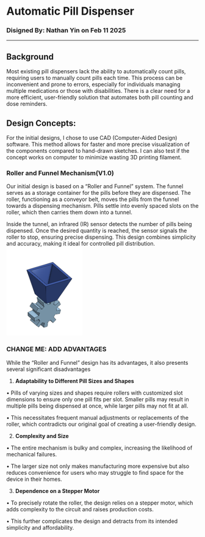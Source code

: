 # Automatic Pill Dispenser

### Disigned By: Nathan Yin on Feb 11 2025

---

## Background

Most existing pill dispensers lack the ability to automatically count pills, requiring users to manually count pills each time. This process can be inconvenient and prone to errors, especially for individuals managing multiple medications or those with disabilities. There is a clear need for a more efficient, user-friendly solution that automates both pill counting and dose reminders.

## **Design Concepts:**

For the initial designs, I chose to use CAD (Computer-Aided Design) software. This method allows for faster and more precise visualization of the components compared to hand-drawn sketches. I can also test if the concept works on computer to minimize wasting 3D printing filament.

### **Roller and Funnel Mechanism(V1.0)**

Our initial design is based on a “Roller and Funnel” system. The funnel serves as a storage container for the pills before they are dispensed. The roller, functioning as a conveyor belt, moves the pills from the funnel towards a dispensing mechanism. Pills settle into evenly spaced slots on the roller, which then carries them down into a tunnel.

Inside the tunnel, an infrared (IR) sensor detects the number of pills being dispensed. Once the desired quantity is reached, the sensor signals the roller to stop, ensuring precise dispensing. This design combines simplicity and accuracy, making it ideal for controlled pill distribution.
<img src="https://github.com/NathanY12345/NathanY12345.github.io/blob/main/Screenshot%202025-02-11%20at%2022.52.52.png" alt="drawing" width="200"/>
### CHANGE ME: ADD ADVANTAGES


While the “Roller and Funnel” design has its advantages, it also presents several significant disadvantages

1.	**Adaptability to Different Pill Sizes and Shapes**

•	Pills of varying sizes and shapes require rollers with customized slot dimensions to ensure only one pill fits per slot. Smaller pills may result in multiple pills being dispensed at once, while larger pills may not fit at all.

•	This necessitates frequent manual adjustments or replacements of the roller, which contradicts our original goal of creating a user-friendly design.

2.	**Complexity and Size**

•	The entire mechanism is bulky and complex, increasing the likelihood of mechanical failures.

•	The larger size not only makes manufacturing more expensive but also reduces convenience for users who may struggle to find space for the device in their homes.

3.	**Dependence on a Stepper Motor**

•	To precisely rotate the roller, the design relies on a stepper motor, which adds complexity to the circuit and raises production costs.

•	This further complicates the design and detracts from its intended simplicity and affordability.
